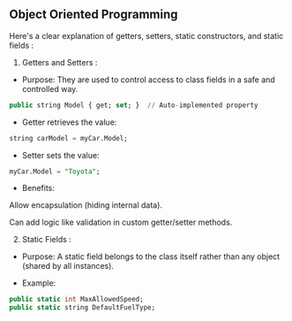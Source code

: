 

## Object Oriented Programming 

Here's a clear explanation of getters, setters, static constructors, and static fields :

 1. Getters and Setters : 
	
- Purpose:
They are used to control access to class fields in a safe and controlled way.

```sql
public string Model { get; set; }  // Auto-implemented property
```

- Getter retrieves the value:

```sql
string carModel = myCar.Model;
```

- Setter sets the value:

```sql
myCar.Model = "Toyota";
```

- Benefits:

Allow encapsulation (hiding internal data).

Can add logic like validation in custom getter/setter methods.

2. Static Fields :

- Purpose:
A static field belongs to the class itself rather than any object (shared by all instances).

- Example:
```sql
public static int MaxAllowedSpeed;
public static string DefaultFuelType;
```